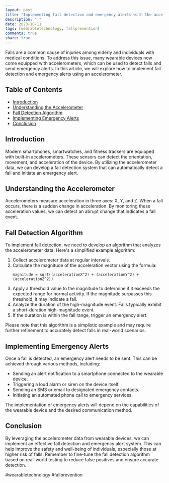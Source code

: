 ```yaml
---
layout: post
title: "Implementing fall detection and emergency alerts with the accelerometer"
description: " "
date: 2023-10-11
tags: [wearabletechnology, fallprevention]
comments: true
share: true
---
```


Falls are a common cause of injuries among elderly and individuals with medical conditions. To address this issue, many wearable devices now come equipped with accelerometers, which can be used to detect falls and send emergency alerts. In this article, we will explore how to implement fall detection and emergency alerts using an accelerometer.

## Table of Contents
- [Introduction](#introduction)
- [Understanding the Accelerometer](#understanding-the-accelerometer)
- [Fall Detection Algorithm](#fall-detection-algorithm)
- [Implementing Emergency Alerts](#implementing-emergency-alerts)
- [Conclusion](#conclusion)

## Introduction
Modern smartphones, smartwatches, and fitness trackers are equipped with built-in accelerometers. These sensors can detect the orientation, movement, and acceleration of the device. By utilizing the accelerometer data, we can develop a fall detection system that can automatically detect a fall and initiate an emergency alert.

## Understanding the Accelerometer
Accelerometers measure acceleration in three axes: X, Y, and Z. When a fall occurs, there is a sudden change in acceleration. By monitoring these acceleration values, we can detect an abrupt change that indicates a fall event.

## Fall Detection Algorithm
To implement fall detection, we need to develop an algorithm that analyzes the accelerometer data. Here's a simplified example algorithm:

1. Collect accelerometer data at regular intervals.
2. Calculate the magnitude of the acceleration vector using the formula: 
   ```
   magnitude = sqrt((accelerationX^2) + (accelerationY^2) + (accelerationZ^2))
   ```
3. Apply a threshold value to the magnitude to determine if it exceeds the expected range for normal activity. If the magnitude surpasses this threshold, it may indicate a fall.
4. Analyze the duration of the high-magnitude event. Falls typically exhibit a short-duration high-magnitude event.
5. If the duration is within the fall range, trigger an emergency alert.

Please note that this algorithm is a simplistic example and may require further refinement to accurately detect falls in real-world scenarios.

## Implementing Emergency Alerts
Once a fall is detected, an emergency alert needs to be sent. This can be achieved through various methods, including:

- Sending an alert notification to a smartphone connected to the wearable device.
- Triggering a loud alarm or siren on the device itself.
- Sending an SMS or email to designated emergency contacts.
- Initiating an automated phone call to emergency services.

The implementation of emergency alerts will depend on the capabilities of the wearable device and the desired communication method.

## Conclusion
By leveraging the accelerometer data from wearable devices, we can implement an effective fall detection and emergency alert system. This can help improve the safety and well-being of individuals, especially those at higher risk of falls. Remember to fine-tune the fall detection algorithm based on real-world testing to reduce false positives and ensure accurate detection.
 
\#wearabletechnology #fallprevention
